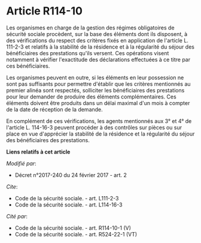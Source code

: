 # Article R114-10

Les organismes en charge de la gestion des régimes obligatoires de sécurité sociale procèdent, sur la base des éléments dont
ils disposent, à des vérifications du respect des critères fixés en application de l'article L. 111-2-3 et relatifs à la
stabilité de la résidence et à la régularité du séjour des bénéficiaires des prestations qu'ils versent. Ces opérations
visent notamment à vérifier l'exactitude des déclarations effectuées à ce titre par ces bénéficiaires. 

Les organismes peuvent en outre, si les éléments en leur possession ne sont pas suffisants pour permettre d'établir que les
critères mentionnés au premier alinéa sont respectés, solliciter les bénéficiaires des prestations pour leur demander de
produire des éléments complémentaires. Ces éléments doivent être produits dans un délai maximal d'un mois à compter de la
date de réception de la demande. 

En complément de ces vérifications, les agents mentionnés aux 3° et 4° de l'article L. 114-16-3 peuvent procéder à des
contrôles sur pièces ou sur place en vue d'apprécier la stabilité de la résidence et la régularité du séjour des
bénéficiaires des prestations.

**Liens relatifs à cet article**

_Modifié par_:

  - Décret n°2017-240 du 24 février 2017 - art. 2

_Cite_:

  - Code de la sécurité sociale. - art. L111-2-3
  - Code de la sécurité sociale. - art. L114-16-3

_Cité par_:

  - Code de la sécurité sociale. - art. R114-10-1 (V)
  - Code de la sécurité sociale. - art. R524-22-1 (VT)
